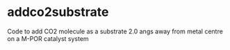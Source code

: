# addco2substrate
Code to add CO2 molecule as a substrate 2.0 angs away from metal centre on a M-POR catalyst system
